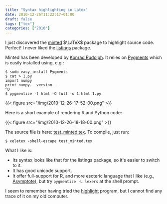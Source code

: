 ```yaml
---
title: "Syntax highlighting in Latex"
date: 2010-12-26T11:22:17+01:00
draft: false
tags: ["tex"]
categories: ["2010"]
---
```


I just discovered the [minted](http://www.ctan.org/tex-archive/macros/latex/contrib/minted/) $\LaTeX$ package to highlight source code. Perfect! I never liked the [listings](http://www.ctan.org/tex-archive/macros/latex/contrib/listings/) package.

Minted has been developed by [Konrad Rudolph](http://stackoverflow.com/questions/1966425/source-code-highlighting-in-latex/1985330#1985330). It relies on [Pygments](http://pygments.org/) which is easily installed using, e.g.:

```
$ sudo easy_install Pygments
$ cat > 1.py
import numpy
print numpy.__version__
^D
$ pygmentize -f html -O full -o 1.html 1.py
```

{{< figure src="/img/2010-12-26-17-52-00.png" >}}

Here is a short example of rendering R and Python code:

{{< figure src="/img/2010-12-26-18-18-00.png" >}}

The source file is here: [test_minted.tex](/pub/test_minted.tex). To compile, just run:

```
$ xelatex -shell-escape test_minted.tex
```

What I like is:

- Its syntax looks like that for the listings package, so it's easier to switch to it.
- It has good unicode support.
- It offer full-support for R, and more esoteric language that I like (e.g., [Asymptote](http://asymptote.sourceforge.net/)), but try `pygmentize -L lexers` at the shell prompt.

I seem to remember having tried the [highlight](http://tug.ctan.org/tex-archive/support/highlight/) program, but I cannot find any trace of it on my old computer.
